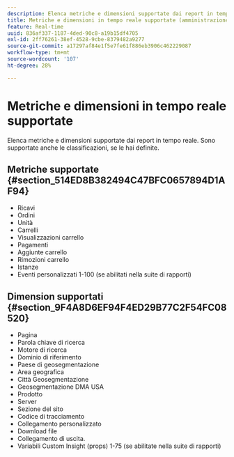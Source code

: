 ```yaml
---
description: Elenca metriche e dimensioni supportate dai report in tempo reale. Sono supportate anche le classificazioni, se le hai definite.
title: Metriche e dimensioni in tempo reale supportate (amministrazione)
feature: Real-time
uuid: 836af337-1187-4ded-90c8-a19b15df4705
exl-id: 2ff76261-38ef-4528-9cbe-8379482a9277
source-git-commit: a17297af84e1f5e7fe61f886eb3906c462229087
workflow-type: tm+mt
source-wordcount: '107'
ht-degree: 28%

---
```


# Metriche e dimensioni in tempo reale supportate

Elenca metriche e dimensioni supportate dai report in tempo reale. Sono supportate anche le classificazioni, se le hai definite.

## Metriche supportate {#section_514ED8B382494C47BFC0657894D1AF94}

* Ricavi
* Ordini
* Unità
* Carrelli
* Visualizzazioni carrello
* Pagamenti
* Aggiunte carrello
* Rimozioni carrello
* Istanze
* Eventi personalizzati 1-100 (se abilitati nella suite di rapporti)

## Dimension supportati {#section_9F4A8D6EF94F4ED29B77C2F54FC08520}

* Pagina
* Parola chiave di ricerca
* Motore di ricerca
* Dominio di riferimento
* Paese di geosegmentazione
* Area geografica
* Città Geosegmentazione
* Geosegmentazione DMA USA
* Prodotto
* Server
* Sezione del sito
* Codice di tracciamento
* Collegamento personalizzato
* Download file
* Collegamento di uscita.
* Variabili Custom Insight (props) 1-75 (se abilitate nella suite di rapporti)
